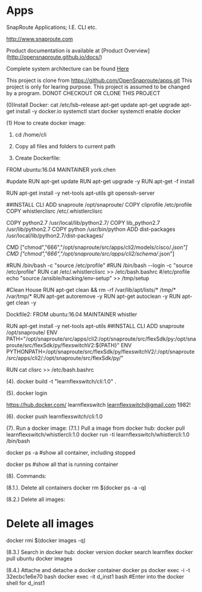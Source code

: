 # Apps
SnapRoute Applications; I.E. CLI etc. 

http://www.snaproute.com 

Product documentation is available at 
[Product Overview] (http://opensnaproute.github.io/docs/)

Complete system architecture can be found 
[Here](http://opensnaproute.github.io/docs/architecture.html) 

This project is clone from https://github.com/OpenSnaproute/apps.git 
This project is only for learing purpose.
This project is assumed to be changed by a program. 
DONOT CHECKOUT OR CLONE THIS PROJECT

(0)Install Docker:
cat /etc/lsb-release
apt-get update
apt-get upgrade
apt-get install -y docker.io
systemctl start docker
systemctl enable docker


(1) How to create docker image:
   1. cd /home/cli
   
   2. Copy all files and folders to current path

   3. Create Dockerfile:

FROM ubuntu:16.04
MAINTAINER york.chen

#update
RUN apt-get update
RUN apt-get upgrade -y
RUN apt-get -f install

RUN apt-get install -y net-tools apt-utils git openssh-server

##INSTALL CLI
ADD snaproute /opt/snaproute/
COPY cliprofile /etc/profile
COPY whistlerclisrc /etc/.whistlerclisrc

COPY python2.7 /usr/local/lib/python2.7/
COPY lib_python2.7 /usr/lib/python2.7
COPY python /usr/bin/python
ADD dist-packages /usr/local/lib/python2.7/dist-packages/

CMD ["chmod","666","/opt/snaproute/src/apps/cli2/models/cisco/*.json"]
CMD ["chmod","666","/opt/snaproute/src/apps/cli2/schema/*.json"]

#RUN /bin/bash -c "source /etc/profile"
#RUN /bin/bash --login -c "source /etc/profile"
RUN cat /etc/.whistlerclisrc >> /etc/bash.bashrc
#/etc/profile echo "source /ansible/hacking/env-setup" >> /tmp/setup

#Clean House
RUN apt-get clean && rm -rf /var/lib/apt/lists/* /tmp/* /var/tmp/*
RUN apt-get autoremove -y
RUN apt-get autoclean -y
RUN apt-get clean -y



Dockfile2:
FROM ubuntu:16.04
MAINTAINER whistler

RUN apt-get install -y net-tools apt-utils
##INSTALL CLI
ADD snaproute /opt/snaproute/
ENV PATH="/opt/snaproute/src/apps/cli2:/opt/snaproute/src/flexSdk/py:/opt/snaproute/src/flexSdk/py/flexswitchV2:${PATH}"
ENV PYTHONPATH=/opt/snaproute/src/flexSdk/py/flexswitchV2/:/opt/snaproute/src/apps/cli2/:/opt/snaproute/src/flexSdk/py/"

RUN cat clisrc >> /etc/bash.bashrc

(4). 
docker build -t "learnflexswitch/cli:1.0" .

(5). docker login

https://hub.docker.com/
learnflexswitch
learnflexswitch@gmail.com
<School>1982!


(6).
docker push learnflexswitch/cli:1.0

(7). Run a docker image:
(7.1.) Pull a image from docker hub:
docker pull learnflexswitch/whistlercli:1.0 
docker run -ti learnflexswitch/whistlercli:1.0 /bin/bash

docker ps -a #show all container, including stopped

docker ps  #show all that is running container


(8). Commands:

(8.1.). Delete all containers
docker rm $(docker ps -a -q)

(8.2.) Delete all images:
# Delete all images
docker rmi $(docker images -q)

(8.3.) Search in docker hub: 
docker version
docker search learnflex
docker pull ubuntu
docker images

(8.4.) Attache and detache a docker container
docker ps
docker exec -i -t 32ecbc1e6e70 bash
docker exec -it d_inst1 bash   #Enter into the docker shell for d_inst1
